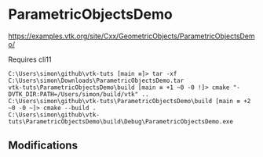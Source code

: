 # ParametricObjectsDemo
https://examples.vtk.org/site/Cxx/GeometricObjects/ParametricObjectsDemo/

Requires cli11
```
C:\Users\simon\github\vtk-tuts [main ≡]> tar -xf C:\Users\simon\Downloads\ParametricObjectsDemo.tar
vtk-tuts\ParametricObjectsDemo\build [main ≡ +1 ~0 -0 !]> cmake "-DVTK_DIR:PATH=/Users/simon/build/vtk" ..
C:\Users\simon\github\vtk-tuts\ParametricObjectsDemo\build [main ≡ +2 ~0 -0 ~]> cmake --build .
C:\Users\simon\github\vtk-tuts\ParametricObjectsDemo\build\Debug\ParametricObjectsDemo.exe
```

## Modifications
